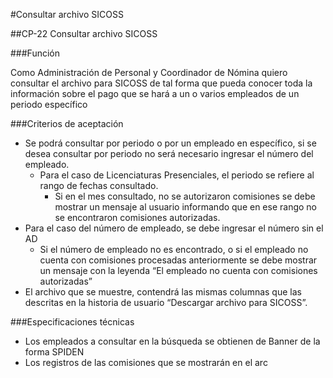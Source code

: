 #Consultar archivo SICOSS

##CP-22 Consultar archivo SICOSS

###Función

Como Administración de Personal y Coordinador de Nómina
quiero consultar el archivo para SICOSS
de tal forma que pueda conocer toda la información sobre el pago que se hará a un  o varios empleados de un periodo específico 

###Criterios de aceptación 

- Se podrá consultar por periodo o por un empleado en específico, si se desea consultar por periodo no será necesario ingresar el número del empleado. 
	- Para el caso de Licenciaturas Presenciales, el periodo se refiere al rango de fechas consultado.  
		- Si en el mes consultado,  no se autorizaron comisiones se debe mostrar un mensaje al usuario informando que en ese rango no se encontraron comisiones autorizadas.
- Para el caso del número de empleado, se debe ingresar el número sin el AD
	- Si el número de empleado no es encontrado, o si el empleado no cuenta con comisiones procesadas anteriormente se debe mostrar un mensaje con la leyenda “El empleado no cuenta con comisiones autorizadas”
- El archivo que se muestre, contendrá las mismas columnas que las descritas en la historia de usuario “Descargar archivo para SICOSS”. 

###Especificaciones técnicas 

- Los empleados a consultar en la búsqueda se obtienen de Banner de la forma SPIDEN
- Los registros de las comisiones que se mostrarán en el arc